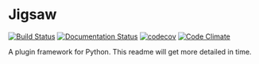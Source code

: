 # Jigsaw
[![Build Status](https://travis-ci.org/nint8835/jigsaw.svg?branch=master)](https://travis-ci.org/nint8835/jigsaw)
[![Documentation Status](https://readthedocs.org/projects/jigsaw/badge/?version=latest)](http://jigsaw.readthedocs.io/en/latest/?badge=latest)
[![codecov](https://codecov.io/gh/nint8835/jigsaw/branch/master/graph/badge.svg)](https://codecov.io/gh/nint8835/jigsaw)
[![Code Climate](https://lima.codeclimate.com/github/nint8835/jigsaw/badges/gpa.svg)](https://lima.codeclimate.com/github/nint8835/jigsaw)

A plugin framework for Python.
This readme will get more detailed in time.